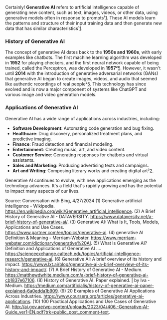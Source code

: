 [1]: https://en.wikipedia.org/wiki/Generative_artificial_intelligence ""
[2]: https://www.gartner.com/en/topics/generative-ai ""
[3]: https://www.merriam-webster.com/dictionary/generative%20AI ""
[4]: https://scienceexchange.caltech.edu/topics/artificial-intelligence-research/generative-ai ""
[5]: https://www.dataversity.net/a-brief-history-of-generative-ai/ ""
[6]: https://www.lxt.ai/blog/generative-ai-a-brief-overview-of-its-history-and-impact/ ""
[7]: https://matthewdwhite.medium.com/a-brief-history-of-generative-ai-cb1837e67106 ""
[8]: https://medium.com/artificialis/history-of-generative-ai-paper-explained-6a0edda1b909 ""
[9]: https://www.coursera.org/articles/generative-ai-applications ""
[10]: http://ai.gov.ae/wp-content/uploads/2023/04/406.-Generative-AI-Guide_ver1-EN.pdf?trk=public_post_comment-text ""

Certainly! **Generative AI** refers to artificial intelligence capable of generating new content, such as text, images, videos, or other data, using generative models often in response to prompts¹[1]. These AI models learn the patterns and structure of their input training data and then generate new data that has similar characteristics¹[1].

### History of Generative AI
The concept of generative AI dates back to the **1950s and 1960s**, with early examples like chatbots. The first machine learning algorithm was developed in **1952** for playing checkers, and the first neural network capable of being trained, called the Perceptron, was developed in **1957**²[5]. However, it wasn't until **2014** with the introduction of generative adversarial networks (GANs) that generative AI began to create images, videos, and audio that seemed like authentic recordings of real people²[5]. This technology has since evolved and is now a major component of systems like ChatGPT and various image and video generation models.

### Applications of Generative AI
Generative AI has a wide range of applications across industries, including:
- **Software Development**: Automating code generation and bug fixing.
- **Healthcare**: Drug discovery, personalized treatment plans, and predictive imaging.
- **Finance**: Fraud detection and financial modeling.
- **Entertainment**: Creating music, art, and video content.
- **Customer Service**: Generating responses for chatbots and virtual assistants.
- **Sales and Marketing**: Producing advertising texts and campaigns.
- **Art and Writing**: Composing literary works and creating digital art³[2].

Generative AI continues to evolve, with new applications emerging as the technology advances. It's a field that's rapidly growing and has the potential to impact many aspects of our lives.

Source: Conversation with Bing, 4/27/2024
(1) Generative artificial intelligence - Wikipedia. https://en.wikipedia.org/wiki/Generative_artificial_intelligence.
(2) A Brief History of Generative AI - DATAVERSITY. https://www.dataversity.net/a-brief-history-of-generative-ai/.
(3) Generative AI: What Is It, Tools, Models, Applications and Use Cases. https://www.gartner.com/en/topics/generative-ai.
(4) generative AI Definition & Meaning - Merriam-Webster. https://www.merriam-webster.com/dictionary/generative%20AI.
(5) What Is Generative AI? Definition and Applications of Generative AI .... https://scienceexchange.caltech.edu/topics/artificial-intelligence-research/generative-ai.
(6) Generative AI: A brief overview of its history and impact. https://www.lxt.ai/blog/generative-ai-a-brief-overview-of-its-history-and-impact/.
(7) A Brief History of Generative AI - Medium. https://matthewdwhite.medium.com/a-brief-history-of-generative-ai-cb1837e67106.
(8) History of Generative AI. Paper explained. | by Iva - Medium. https://medium.com/artificialis/history-of-generative-ai-paper-explained-6a0edda1b909.
(9) 20 Examples of Generative AI Applications Across Industries. https://www.coursera.org/articles/generative-ai-applications.
(10) 100 Practical Applications and Use Cases of Generative AI. http://ai.gov.ae/wp-content/uploads/2023/04/406.-Generative-AI-Guide_ver1-EN.pdf?trk=public_post_comment-text.
